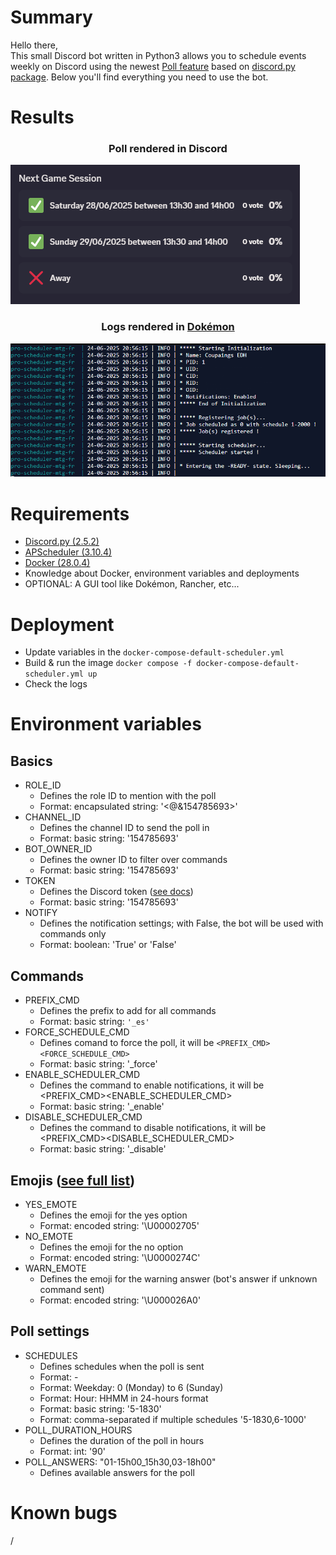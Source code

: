 # Summary
Hello there,<br>
This small Discord bot written in Python3 allows you to schedule events weekly on Discord using the newest [Poll feature](https://discordpy.readthedocs.io/en/latest/api.html?highlight=poll#poll) based on [discord.py package](https://pypi.org/project/discord.py/).
Below you'll find everything you need to use the bot.

# Results
### <p align="center">Poll rendered in Discord</p>
![Rendered](_samples/ui_rendered.png)<br>
### <p align="center">Logs rendered in [Dokémon](https://github.com/productiveops/dokemon)</p>
![Rendered](_samples/logs_rendered.png)<br>

# Requirements
* [Discord.py (2.5.2)](https://pypi.org/project/discord.py/)
* [APScheduler (3.10.4)](https://pypi.org/project/APScheduler/)
* [Docker (28.0.4)](https://docs.docker.com/)
* Knowledge about Docker, environment variables and deployments
* OPTIONAL: A GUI tool like Dokémon, Rancher, etc...

# Deployment
* Update variables in the ```docker-compose-default-scheduler.yml```
* Build & run the image ```docker compose -f docker-compose-default-scheduler.yml up```
* Check the logs

# Environment variables
## Basics
* ROLE_ID
    - Defines the role ID to mention with the poll
    - Format: encapsulated string: '<@&154785693>'
* CHANNEL_ID
    - Defines the channel ID to send the poll in
    - Format: basic string: '154785693'
* BOT_OWNER_ID
    - Defines the owner ID to filter over commands
    - Format: basic string: '154785693'
* TOKEN
    - Defines the Discord token ([see docs](https://discord.com/developers))
    - Format: basic string: '154785693'
* NOTIFY
    - Defines the notification settings; with False, the bot will be used with commands only
    - Format: boolean: 'True' or 'False'
## Commands
* PREFIX_CMD
    - Defines the prefix to add for all commands
    - Format: basic string: ```'_es'```
* FORCE_SCHEDULE_CMD
    - Defines comand to force the poll, it will be ```<PREFIX_CMD><FORCE_SCHEDULE_CMD>```
    - Format: basic string: '_force'
* ENABLE_SCHEDULER_CMD
    - Defines the command to enable notifications, it will be <PREFIX_CMD><ENABLE_SCHEDULER_CMD>
    - Format: basic string: '_enable'
* DISABLE_SCHEDULER_CMD
    - Defines the command to disable notifications, it will be <PREFIX_CMD><DISABLE_SCHEDULER_CMD>
    - Format: basic string: '_disable'
## Emojis ([see full list](https://www.prosettings.com/emoji-list/))
* YES_EMOTE
    - Defines the emoji for the yes option
    - Format: encoded string: '\U00002705'
* NO_EMOTE
    - Defines the emoji for the no option
    - Format: encoded string: '\U0000274C'
* WARN_EMOTE
    - Defines the emoji for the warning answer (bot's answer if unknown command sent)
    - Format: encoded string: '\U000026A0'
## Poll settings
* SCHEDULES
    - Defines schedules when the poll is sent
    - Format: <WEEKDAY>-<HOUR>
    - Format: Weekday: 0 (Monday) to 6 (Sunday)
    - Format: Hour: HHMM in 24-hours format
    - Format: basic string: '5-1830'
    - Format: comma-separated if multiple schedules '5-1830,6-1000'
* POLL_DURATION_HOURS
    - Defines the duration of the poll in hours
    - Format: int: '90'
* POLL_ANSWERS: "01-15h00_15h30,03-18h00"
    - Defines available answers for the poll 

# Known bugs
/